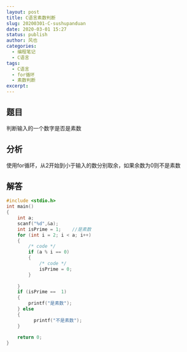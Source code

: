 ```yaml
---
layout: post
title: C语言素数判断
slug: 20200301-C-sushupanduan
date: 2020-03-01 15:27
status: publish
author: 风也
categories: 
  - 编程笔记
  - C语言
tags: 
  - C语言
  - for循环
  - 素数判断
excerpt: 
---
```


## 题目
判断输入的一个数字是否是素数

## 分析
使用for循环，从2开始到小于输入的数分别取余，如果余数为0则不是素数

## 解答

~~~c
#include <stdio.h>
int main()
{
    int a;
    scanf("%d",&a);
    int isPrime = 1;    //是素数
    for (int i = 2; i < a; i++)
    {
        /* code */
        if (a % i == 0)
        {
            /* code */
            isPrime = 0;
        }
        
    }
    if (isPrime ==  1)
    {
        printf("是素数");
    } else
    {
          printf("不是素数");
    }
    
    return 0;
}
~~~